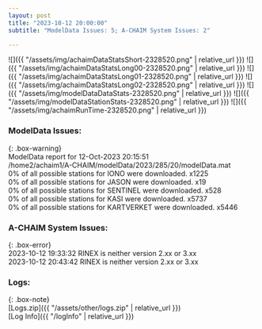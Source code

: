 ```yaml
---
layout: post
title: "2023-10-12 20:00:00"
subtitle: "ModelData Issues: 5; A-CHAIM System Issues: 2"

---
```


![]({{ "/assets/img/achaimDataStatsShort-2328520.png" | relative_url }})
![]({{ "/assets/img/achaimDataStatsLong00-2328520.png" | relative_url }})
![]({{ "/assets/img/achaimDataStatsLong01-2328520.png" | relative_url }})
![]({{ "/assets/img/achaimDataStatsLong02-2328520.png" | relative_url }})
![]({{ "/assets/img/modelDataDataStats-2328520.png" | relative_url }})
![]({{ "/assets/img/modelDataStationStats-2328520.png" | relative_url }})
![]({{ "/assets/img/achaimRunTime-2328520.png" | relative_url }})


### ModelData Issues:  
  
{: .box-warning}  
 ModelData report for 12-Oct-2023 20:15:51   
 /home2/achaim1/A-CHAIM/modelData/2023/285/20/modelData.mat   
 0% of all possible stations for IONO were downloaded. x1225   
 0% of all possible stations for JASON were downloaded. x19   
 0% of all possible stations for SENTINEL were downloaded. x528   
 0% of all possible stations for KASI were downloaded. x5737   
 0% of all possible stations for KARTVERKET were downloaded. x5446   
  
### A-CHAIM System Issues:  
  
{: .box-error}  
2023-10-12 19:33:32 RINEX is neither version 2.xx or 3.xx  
2023-10-12 20:43:42 RINEX is neither version 2.xx or 3.xx  

### Logs:  
  
{: .box-note}  
[Logs.zip]({{ "/assets/other/logs.zip" | relative_url }})  
[Log Info]({{ "/logInfo" | relative_url }})  
